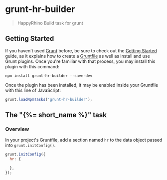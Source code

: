 # grunt-hr-builder

> HappyRhino Build task for grunt

## Getting Started

If you haven't used [Grunt](http://gruntjs.com/) before, be sure to check out the [Getting Started](http://gruntjs.com/getting-started) guide, as it explains how to create a [Gruntfile](http://gruntjs.com/sample-gruntfile) as well as install and use Grunt plugins. Once you're familiar with that process, you may install this plugin with this command:

```shell
npm install grunt-hr-builder --save-dev
```

Once the plugin has been installed, it may be enabled inside your Gruntfile with this line of JavaScript:

```js
grunt.loadNpmTasks('grunt-hr-builder');
```

## The "{%= short_name %}" task

### Overview
In your project's Gruntfile, add a section named `hr` to the data object passed into `grunt.initConfig()`.

```js
grunt.initConfig({
  hr: {

  },
});
```

